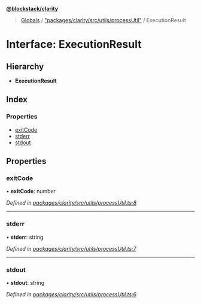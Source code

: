 **[@blockstack/clarity](../README.md)**

> [Globals](../globals.md) / ["packages/clarity/src/utils/processUtil"](../modules/_packages_clarity_src_utils_processutil_.md) / ExecutionResult

# Interface: ExecutionResult

## Hierarchy

- **ExecutionResult**

## Index

### Properties

- [exitCode](_packages_clarity_src_utils_processutil_.executionresult.md#exitcode)
- [stderr](_packages_clarity_src_utils_processutil_.executionresult.md#stderr)
- [stdout](_packages_clarity_src_utils_processutil_.executionresult.md#stdout)

## Properties

### exitCode

• **exitCode**: number

_Defined in [packages/clarity/src/utils/processUtil.ts:8](https://github.com/blockstack/clarity-js-sdk/blob/711ac7c/packages/clarity/src/utils/processUtil.ts#L8)_

---

### stderr

• **stderr**: string

_Defined in [packages/clarity/src/utils/processUtil.ts:7](https://github.com/blockstack/clarity-js-sdk/blob/711ac7c/packages/clarity/src/utils/processUtil.ts#L7)_

---

### stdout

• **stdout**: string

_Defined in [packages/clarity/src/utils/processUtil.ts:6](https://github.com/blockstack/clarity-js-sdk/blob/711ac7c/packages/clarity/src/utils/processUtil.ts#L6)_

